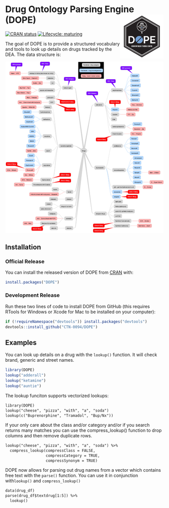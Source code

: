 
# Drug Ontology Parsing Engine (DOPE) <a href='https://ctn-0094.github.io/DOPE/'><img src='man/figures/DOPE_hex.png' align="right" height="139" /></a>

<!-- badges: start -->
  [![CRAN status](https://www.r-pkg.org/badges/version/DOPE)](https://CRAN.R-project.org/package=DOPE)
  [![Lifecycle: maturing](https://img.shields.io/badge/lifecycle-maturing-blue.svg)](https://lifecycle.r-lib.org/articles/stages.html#maturing)
<!-- badges: end -->

The goal of DOPE is to provide a structured vocabulary and tools to look up details on drugs tracked by the DEA.  The data structure is:

![Figure 1. Detailed view of data structure can be seen on the package website.](./inst/extdata/Drugs.jpg)

## Installation

### Official Release
You can install the released version of DOPE from [CRAN](https://CRAN.R-project.org) with:

``` r
install.packages("DOPE")
```


### Development Release
Run these two lines of code to install DOPE from GitHub (this requires RTools for Windows or Xcode for Mac to be installed on your computer):

``` r
if (!requireNamespace("devtools")) install.packages("devtools")
devtools::install_github("CTN-0094/DOPE")
```

## Examples

You can look up details on a drug with the `lookup()` function.  It will check brand, generic and street names.

``` r
library(DOPE)
lookup("adderall")
lookup("ketamine")
lookup("auntie")
```

The lookup funciton supports vectorized lookups:
```
library(DOPE)
lookup("cheese", "pizza", "with", "a", "soda")
lookup(c("Buprenorphine", "Tramadol", "Bup/Nx"))
```

If your only care about the class and/or category and/or if you search returns many matches you can use the compress_lookup() function to drop columns and then remove duplicate rows.

```
lookup("cheese", "pizza", "with", "a", "soda") %>%
  compress_lookup(compressClass = FALSE,
                  compressCategory = TRUE,
                  compressSynonym = TRUE)
```

DOPE now allows for parsing out drug names from a vector which contains free text with the `parse()` function. You can use it in conjunction with`lookup()` and `compress_lookup()`

```
data(drug_df)
parse(drug_df$textdrug[1:5]) %>%
  lookup()
```
